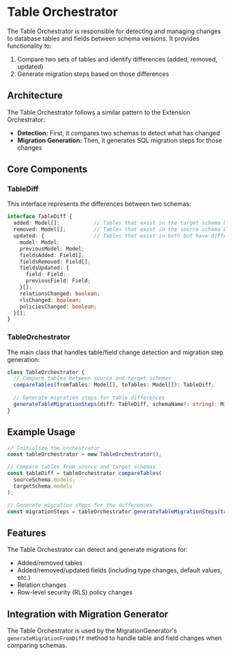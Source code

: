 # Table Orchestrator

The Table Orchestrator is responsible for detecting and managing changes to database tables and fields between schema versions. It provides functionality to:

1. Compare two sets of tables and identify differences (added, removed, updated)
2. Generate migration steps based on those differences

## Architecture

The Table Orchestrator follows a similar pattern to the Extension Orchestrator:

- **Detection:** First, it compares two schemas to detect what has changed
- **Migration Generation:** Then, it generates SQL migration steps for those changes

## Core Components

### TableDiff

This interface represents the differences between two schemas:

```typescript
interface TableDiff {
  added: Model[];           // Tables that exist in the target schema but not in the source
  removed: Model[];         // Tables that exist in the source schema but not in the target
  updated: {                // Tables that exist in both but have differences
    model: Model;
    previousModel: Model;
    fieldsAdded: Field[];
    fieldsRemoved: Field[];
    fieldsUpdated: {
      field: Field;
      previousField: Field;
    }[];
    relationsChanged: boolean;
    rlsChanged: boolean;
    policiesChanged: boolean;
  }[];
}
```

### TableOrchestrator

The main class that handles table/field change detection and migration step generation:

```typescript
class TableOrchestrator {
  // Compare tables between source and target schemas
  compareTables(fromTables: Model[], toTables: Model[]): TableDiff;
  
  // Generate migration steps for table differences
  generateTableMigrationSteps(diff: TableDiff, schemaName?: string): MigrationStep[];
}
```

## Example Usage

```typescript
// Initialize the orchestrator
const tableOrchestrator = new TableOrchestrator();

// Compare tables from source and target schemas
const tableDiff = tableOrchestrator.compareTables(
  sourceSchema.models,
  targetSchema.models
);

// Generate migration steps for the differences
const migrationSteps = tableOrchestrator.generateTableMigrationSteps(tableDiff);
```

## Features

The Table Orchestrator can detect and generate migrations for:

- Added/removed tables
- Added/removed/updated fields (including type changes, default values, etc.)
- Relation changes
- Row-level security (RLS) policy changes

## Integration with Migration Generator

The Table Orchestrator is used by the MigrationGenerator's `generateMigrationFromDiff` method to handle table and field changes when comparing schemas. 